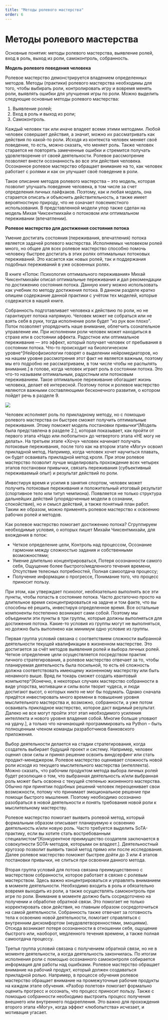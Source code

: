 ```yaml
---
title: "Методы ролевого мастерства"
order: 6
---
```


# Методы ролевого мастерства

Основные понятия: методы ролевого мастерства, выявление ролей, вход в роль, выход из роли, самоконтроль, собранность.

**Модель ролевого поведения человека**

Ролевое мастерство демонстрируется владением определенных методов. Методы (практики) ролевого мастерства необходимы для того, чтобы выбирать роли, контролировать игру и вовремя менять роли, выявлять ошибки для улучшения игры по роли. Можно выделить следующие основные методы ролевого мастерства:

1. Выявление ролей;
2. Вход в роль и выход из роли;
3. Самоконтроль.

Каждый человек так или иначе владеет всеми этими методами. Любой человек совершает действия, а значит, можно их рассматривать как действия по какой-то роли. Исходя из контекста человек меняет своё поведение, то есть, можно сказать, что меняет роль. Также человек старается не повторять замеченные ошибки и стремится получать удовлетворение от своей деятельности. Ролевое рассмотрение позволяет внести осознанность во все эти действия человека. Осознанное ролевое мастерство обращает внимание на то, как человек работает с ролями и как он улучшает своё поведение в роли.

Такое описание методов ролевого мастерства – это модель, которая позволит улучшать поведение человека, в том числе за счет определения личных лайфхаков. Поэтому, как и любая модель, она старается описать и объяснить действительность, а также имеет вероятностную природу, что не означает повсеместного использования. В представленной модели упор также сделан на модель Михая Чиксентмихайи о потоковом или оптимальном переживании (впечатлении).

**Ролевое мастерство для достижения состояния потока**

Умение достигать состояния (переживания, впечатления) потока является задачей ролевого мастерства. Исполняемых человеком ролей много, но общее для всех ролевое мастерство способно помочь человеку быстрее достигать в этих ролях оптимальных потоковых переживаний. Это касается как новых ролей, так и поддержания подобных переживаний в уже освоенных ролях.

В книге «Поток: Психология оптимального переживания» Михай Чиксентмихайи описал оптимальные переживания и дал рекомендации по достижению состояния потока. Данную книгу можно использовать как учебник по методу достижения потока. В данном разделе кратко опишем содержание данной практики с учётом тех моделей, которые содержатся в нашей книге.

Собранность подготавливает человека к действию по роли, но не гарантирует потока напрямую. Человек может не собраться или не взять себя в руки, тогда исполнение роли будет "из рук вон плохо". Поток позволяет упорядочить наше внимание, облегчить сознательное управление им. При исполнении роли человек может находиться в страхе или в состоянии аффекта. Радостное или оптимальное переживание — это эффект, который получает человек от пребывания в состоянии потока. Что-то происходит на биологическом уровне^[Нейрофизиологии говорят о выделении нейромедиаторов, но на нашем уровне рассмотрения этот факт не является важным, поэтому мы его подробно не рассматриваем, в том числе чтобы не распылять внимание.] в голове, когда человек играет роль в состоянии потока. Это что-то называем оптимальным, радостным или потоковым переживанием. Такое оптимальное переживание обогащает жизнь человека, делает её интересной. Поэтому поток и ролевое мастерство являются важными составляющими бесконечного развития, о котором пойдет речь в разделе 9.

![](/ru/systems-self-development/36.png)

Человек исполняет роль по прикладному методу, но с помощью ролевого мастерства он быстрее сможет получить оптимальные переживания. Этому поможет модель постановки привычки^[Модель была представлена в разделе 2.], которая показывает, как пройти от первого этапа «Надо или любопытно» до четвертого этапа «НЕ могу не делать». На третьем этапе «Хочу» человек начинает получать потоковые переживания, после того как на втором этапе «Могу» освоил прикладной метод. Например, когда человек хочет научиться плавать, он будет осваивать прикладной метод кроля. При этом ролевое мастерство позволит лучше моделировать прохождение всех четырех этапов постановки привычки, связать переживания (субъективный переживаемый опыт) и результат действий по роли.

Инвестируя время и усилия в занятия спортом, человек может получить потоковые переживания и положительный итоговый результат (спортивное тело или титул чемпиона). Появляется не только структура дальнейших действий (упорядоченные модели в сознании, спокойствие), но и смысл действий, а также понятный план работ. Таким же образом, можно применять ролевое мастерство к освоению рабочих ролей и методов.

Как ролевое мастерство помогает достижению потока? Сгруппируем необходимые условия, о которых пишет Михайи Чиксентмихайи, для вхождения в поток:

* Четкое определение цели, Контроль над процессом, Осознание гармонии между сложностью задания и собственными возможностями;
* Умение длительно концентрироваться, Потеря осознанности самого себя, Ощущение более быстрого/медленного течения времени, Отсутствие телесных потребностей, Полная самоотдача процессу;
* Получение информации о прогрессе, Понимание того, что процесс приносит пользу.

При этом, как утверждает психолог, необязательно выполнять все эти пункты, чтобы попасть в состояние потока. Часто достаточно просто на длительное время сконцентрироваться на задаче и том факте, что вы способны её решить, инвестируя определенное время. Все остальные компоненты постепенно возникают сами собой. Поэтому мы объединили эти пункты в три группы, которые должны выполняться для достижения потока. Какие-то условия из группы могут не выполняться, но должно быть выполнено как минимум одно условие из группы.

Первая группа условий связана с соответствием сложности выбранной деятельности текущей квалификации в жизненном мастерстве. Это достигается за счёт методов выявления ролей и выбора личных ролей. Четкое определение цели осуществляется посредством практик личного стратегирования, а ролевое мастерство отвечает за то, чтобы планируемая деятельность была посильной, то есть её сложность должна соответствовать имеющему жизненному мастерству или быть ненамного выше. Вряд ли токарь сможет создать квантовый компьютер^[Конечно, в некоторых случаях мастерство собранности в виде упорства, мотивации и силы воли творит чудеса, и люди достигают высот, о которых никто не мог бы подумать. Однако сначала придётся инвестировать много времени в повышение уровня мыслительного мастерства и, возможно, собранности, а уже потом осваивать прикладное мастерство, которое даст видимый результат. Далеко не все могут пройти этот этап необходимого усиления интеллекта и нового уровня владения собой. Многие больше уповают на удачу.], а только что начинающий программировать на Python – быть полноценным членом команды разработчиков банковского приложения.

Выбор деятельности делается на стадии стратегирования, когда создатель выбирает будущий проект и систему. Например, человек оценил свои силы и принял решение освоить виндсерфинг или стать продакт-менеджером. Ролевое мастерство оценивает сложность новой роли исходя из текущего мыслительного мастерства (интеллекта). Можно сказать, что рабочим продуктом метода выбора личных ролей будет резолюция о том, что выбранная деятельность и/или выбранная роль может быть освоена с текущей степенью жизненного мастерства. Обычно при принятии подобных решений человек переоценивает свои возможности, потому что принимает эмоциональное решение при помощи быстрого мышления. Поэтому необходимо осознанно разобраться в новой деятельности и понять требования новой роли к мыслительному мастерству.

Ролевое мастерство помогает выявить ролевой метод, который формальным образом описывает планируемую к освоению деятельность и/или новую роль. Часто требуется выделить SoTA-практику, если вы хотите стать востребованным специалистом^[Конкурентное преимущество создателя заключается в совокупности SOTA-методов, которыми он владеет.]. Деятельностный кругозор позволит выявить такой метод прямо или после исследования. Далее ролевое мастерство поможет быстрее дойти до 3 или 4 этапов постановки привычки, не слиться при освоении данного метода.

Вторая группа условий для потока связана преимущественно с мастерством собранности, которое работает в связке с ролевым мастерством. Здесь важно концентрироваться и управлять вниманием в моменте деятельности. Необходимо входить в роль и обязательно вовремя выходить из роли, а также осуществлять самоконтроль при игре по роли. Внимание в моменте должно быть сосредоточено на получении и обработке обратной связи. Это помогает не только корректировать свои действия, но главным образом сосредоточиться на самой деятельности. Собранность также отвечает за готовность тела к освоению новой деятельности, помогает справляться с внутренним дискомфортом (неудовлетворенностями, эмоциями). Отсюда возникает потеря осознанности в отношении себя, ощущение быстрого или, наоборот, медленного течения времени, а также полная самоотдача процессу.

Третья группа условий связана с получением обратной связи, но не в моменте деятельности, а когда деятельность закончилась. По итогам исполнения роли с помощью осознанного самоконтроля собирается информация для работы над ошибками. Ролевое мастерство обращает внимание на рабочий продукт, который должен создаваться прикладной ролью. Например, в процессе обучения ролевое мастерство обращает внимание на промежуточные рабочие продукты на каждом этапе обучения. «Разбор полетов» помогает формально оценить прогресс и осознать, что процесс приносит пользу. Также с помощью собранности необходимо выстроить процесс получения внешнего или внутреннего подкрепления. Это важно для прохождения второго этапа «Могу», когда эффект «любопытства» исчезает, и мотивация угасает.
